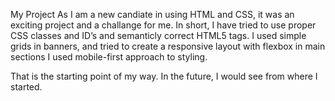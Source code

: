 My Project
As I am a new candiate in using HTML and CSS, it was an exciting project and a challange for me.
In short, I have tried to use proper CSS classes and ID’s and semanticly correct HTML5 tags.
I used simple grids in banners,
and tried to create a responsive layout with flexbox in main sections I used mobile-first approach to styling.

That is the starting point of my way. In the future, I would see from where I started.
